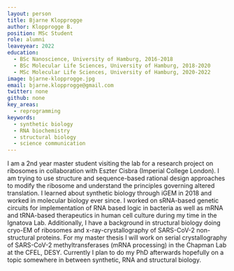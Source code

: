 ```yaml
---
layout: person
title: Bjarne Klopprogge
author: Klopprogge B.
position: MSc Student
role: alumni
leaveyear: 2022 
education:
  - BSc Nanoscience, University of Hamburg, 2016-2018
  - BSc Molecular Life Sciences, University of Hamburg, 2018-2020
  - MSc Molecular Life Sciences, University of Hamburg, 2020-2022
image: bjarne-klopprogge.jpg
email: bjarne.klopprogge@gmail.com
twitter: none
github: none 
key_areas:
  - reprogramming
keywords:
  - synthetic biology
  - RNA biochemistry
  - structural biology
  - science communication
---
```

I am a 2nd year master student visiting the lab for a research project on ribosomes in collaboration with Eszter Cisbra (Imperial College London). I am trying to use structure and sequence-based rational design approaches to modify the ribosome and understand the principles governing altered translation. I learned about synthetic biology through iGEM in 2018 and worked in molecular biology ever since. I worked on sRNA-based genetic circuits for implementation of RNA based logic in bacteria as well as mRNA and tRNA-based therapeutics in human cell culture during my time in the Ignatova Lab. Additionally, I have a background in structural biology doing cryo-EM of ribosomes and x-ray-crystallography of SARS-CoV-2 non-structural proteins. For my master thesis I will work on serial crystallography of SARS-CoV-2 methyltransferases (mRNA processing) in the Chapman Lab at the CFEL, DESY. Currently I plan to do my PhD afterwards hopefully on a topic somewhere in between synthetic, RNA and structural biology.